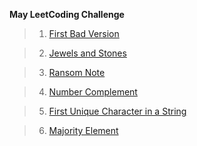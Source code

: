 **May LeetCoding Challenge**
>1. [First Bad Version](./Day_1_First_Bad_Version)

>2. [Jewels and Stones](./Day_2_Jewels_and_Stones)

>3. [Ransom Note](./Day_3_Ransom_Note)

>4. [Number Complement](./Day_4_Number_Complement)

>5. [First Unique Character in a String](./Day_5_First_Unique_Character_in_a_String)

>6. [Majority Element](./Day_6_Majority_Element)